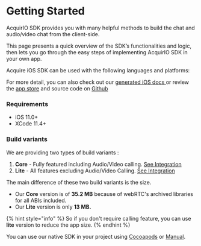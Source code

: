 # Getting Started

AcquirIO SDK provides you with many helpful methods to build the chat and audio/video chat from the client-side.

This page presents a quick overview of the SDK’s functionalities and logic, then lets you go through the easy steps of implementing AcquirIO SDK in your own app.

Acquire iOS SDK can be used with the following languages and platforms:

For more detail, you can also check out our [generated iOS docs ](https://devtools.acquire.io/sdk/ios/docs/html/index.html)or review the [app store](https://itunes.apple.com/us/app/acquire-support-sdk/id1445674477#?platform=iphone) and source code on [Github](https://github.com/acquireio/acquireio-ios)

### Requirements

* iOS 11.0+
* XCode 11.4+

### Build variants

We are providing two types of build variants :

1. **Core** - Fully featured including Audio/Video calling. [See Integration](integration-guide-core.md)
2. **Lite** - All features excluding Audio/Video Calling. [See Integration](integration-guide-lite.md)

The main difference of these two build variants is the size.

* Our **Core** version is of **35.2 MB** because of webRTC's archived libraries for all ABIs included.
* Our **Lite** version is only **13 MB.** 

{% hint style="info" %}
So if you don't require calling feature, you can use **lite** version to reduce the app size.
{% endhint %}

You can use our native SDK in your project using [Cocoapods](integration-guide-core.md) or [Manual]().



